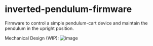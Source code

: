 # inverted-pendulum-firmware

Firmware to control a simple pendulum-cart device and maintain the pendulum in the upright position.

Mechanical Design (WIP):
![image](https://github.com/owen-grimm/inverted-pendulum-firmware/assets/12762677/48a94613-a323-4664-8fd2-944407112603)
